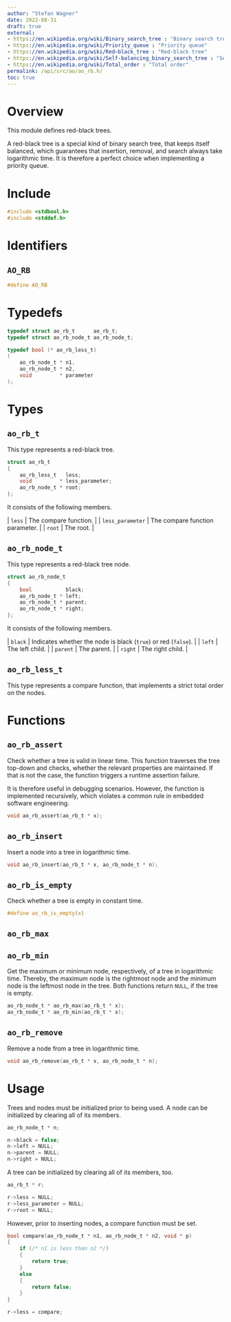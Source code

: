 ```yaml
---
author: "Stefan Wagner"
date: 2022-08-31
draft: true
external:
- https://en.wikipedia.org/wiki/Binary_search_tree : "Binary search tree"
- https://en.wikipedia.org/wiki/Priority_queue : "Priority queue"
- https://en.wikipedia.org/wiki/Red–black_tree : "Red-black tree"
- https://en.wikipedia.org/wiki/Self-balancing_binary_search_tree : "Self-balancing binary search tree"
- https://en.wikipedia.org/wiki/Total_order : "Total order"
permalink: /api/src/ao/ao_rb.h/
toc: true
---
```


# Overview

This module defines red-black trees.

A red-black tree is a special kind of binary search tree, that keeps itself balanced, which guarantees that insertion, removal, and search always take logarithmic time. It is therefore a perfect choice when implementing a priority queue.

# Include

```c
#include <stdbool.h>
#include <stddef.h>
```

# Identifiers

## `AO_RB`

```c
#define AO_RB
```

# Typedefs

```c
typedef struct ao_rb_t      ao_rb_t;
typedef struct ao_rb_node_t ao_rb_node_t;

typedef bool (* ao_rb_less_t)
(
    ao_rb_node_t * n1,
    ao_rb_node_t * n2,
    void         * parameter
);
```

# Types

## `ao_rb_t`

This type represents a red-black tree.

```c
struct ao_rb_t
{
    ao_rb_less_t   less;
    void         * less_parameter;
    ao_rb_node_t * root;
};
```

It consists of the following members.

| `less` | The compare function. |
| `less_parameter` | The compare function parameter. |
| `root` | The root. |

## `ao_rb_node_t`

This type represents a red-black tree node.

```c
struct ao_rb_node_t
{
    bool           black;
    ao_rb_node_t * left;
    ao_rb_node_t * parent;
    ao_rb_node_t * right;
};
```

It consists of the following members.

| `black` | Indicates whether the node is black (`true`) or red (`false`). |
| `left` | The left child. |
| `parent` | The parent. |
| `right` | The right child. |

## `ao_rb_less_t`

This type represents a compare function, that implements a strict total order on the nodes.

# Functions

## `ao_rb_assert`

Check whether a tree is valid in linear time. This function traverses the tree top-down and checks, whether the relevant properties are maintained. If that is not the case, the function triggers a runtime assertion failure.

It is therefore useful in debugging scenarios. However, the function is implemented recursively, which violates a common rule in embedded software engineering.

```c
void ao_rb_assert(ao_rb_t * x);
```

## `ao_rb_insert`

Insert a node into a tree in logarithmic time.

```c
void ao_rb_insert(ao_rb_t * x, ao_rb_node_t * n);
```

## `ao_rb_is_empty`

Check whether a tree is empty in constant time.

```c
#define ao_rb_is_empty(x)
```

## `ao_rb_max`
## `ao_rb_min`

Get the maximum or minimum node, respectively, of a tree in logarithmic time. Thereby, the maximum node is the rightmost node and the minimum node is the leftmost node in the tree. Both functions return `NULL`, if the tree is empty.

```c
ao_rb_node_t * ao_rb_max(ao_rb_t * x);
ao_rb_node_t * ao_rb_min(ao_rb_t * x);
```

## `ao_rb_remove`

Remove a node from a tree in logarithmic time.

```c
void ao_rb_remove(ao_rb_t * x, ao_rb_node_t * n);
```

# Usage

Trees and nodes must be initialized prior to being used. A node can be initialized by clearing all of its members.

```c
ao_rb_node_t * n;
```

```c
n->black = false;
n->left = NULL;
n->parent = NULL;
n->right = NULL;
```

A tree can be initialized by clearing all of its members, too.

```c
ao_rb_t * r;
```

```c
r->less = NULL;
r->less_parameter = NULL;
r->root = NULL;
```

However, prior to inserting nodes, a compare function must be set.

```c
bool compare(ao_rb_node_t * n1, ao_rb_node_t * n2, void * p)
{
    if (/* n1 is less than n2 */)
    {
        return true;
    }
    else
    {
        return false;
    }
}
```

```c
r->less = compare;
```
